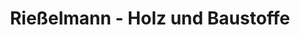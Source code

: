 ---
title: "Rießelmann - Holz und Baustoffe"
url: /molbergen/riesselmann-holz-und-baustoffe/
shop: Baustoffe
---